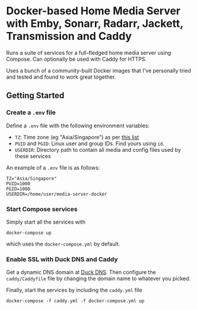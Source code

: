 # Docker-based Home Media Server with Emby, Sonarr, Radarr, Jackett, Transmission and Caddy

Runs a suite of services for a full-fledged home media server using Compose. Can optionally be used with Caddy for HTTPS.

Uses a bunch of a community-built Docker images that I've personally tried and tested and found to work great together.

## Getting Started

### Create a `.env` file
Define a `.env` file with the following environment variables:
- `TZ`: Time zone (eg "Asia/Singapore") as per [this list](https://en.wikipedia.org/wiki/List_of_tz_database_time_zones)
- `PUID` and `PGID`: Linux user and group IDs. Find yours using `id`.
- `USERDIR`: Directory path to contain all media and config files used by these services

An example of a `.env` file is as follows:
```
TZ="Asia/Singapore"
PUID=1000
PGID=1000
USERDIR=/home/user/media-server-docker
```

### Start Compose services
Simply start all the services with 
```
docker-compose up
```
which uses the `docker-compose.yml` by default.

### Enable SSL with Duck DNS and Caddy
Get a dynamic DNS domain at [Duck DNS](https://www.duckdns.org). Then configure the `caddy/Caddyfile` file by changing the domain name to whatever you picked.

Finally, start the services by including the `caddy.yml` file
```
docker-compose -f caddy.yml -f docker-compose.yml up
```
